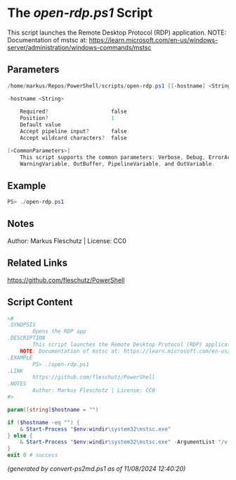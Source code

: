 The *open-rdp.ps1* Script
===========================

This script launches the Remote Desktop Protocol (RDP) application.
NOTE: Documentation of mstsc at: https://learn.microsoft.com/en-us/windows-server/administration/windows-commands/mstsc

Parameters
----------
```powershell
/home/markus/Repos/PowerShell/scripts/open-rdp.ps1 [[-hostname] <String>] [<CommonParameters>]

-hostname <String>
    
    Required?                    false
    Position?                    1
    Default value                
    Accept pipeline input?       false
    Accept wildcard characters?  false

[<CommonParameters>]
    This script supports the common parameters: Verbose, Debug, ErrorAction, ErrorVariable, WarningAction, 
    WarningVariable, OutBuffer, PipelineVariable, and OutVariable.
```

Example
-------
```powershell
PS> ./open-rdp.ps1

```

Notes
-----
Author: Markus Fleschutz | License: CC0

Related Links
-------------
https://github.com/fleschutz/PowerShell

Script Content
--------------
```powershell
<#
.SYNOPSIS
        Opens the RDP app
.DESCRIPTION
        This script launches the Remote Desktop Protocol (RDP) application.
	NOTE: Documentation of mstsc at: https://learn.microsoft.com/en-us/windows-server/administration/windows-commands/mstsc
.EXAMPLE
        PS> ./open-rdp.ps1
.LINK
        https://github.com/fleschutz/PowerShell
.NOTES
        Author: Markus Fleschutz | License: CC0
#>

param([string]$hostname = "")

if ($hostname -eq "") {
	& Start-Process "$env:windir\system32\mstsc.exe"
} else {
	& Start-Process "$env:windir\system32\mstsc.exe" -ArgumentList "/v:$hostname"
}
exit 0 # success
```

*(generated by convert-ps2md.ps1 as of 11/08/2024 12:40:20)*
